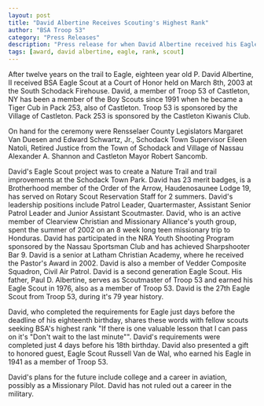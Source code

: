 ```yaml
--- 
layout: post
title: "David Albertine Receives Scouting's Highest Rank"
author: "BSA Troop 53"
category: "Press Releases"
description: "Press release for when David Albertine received his Eagle Scout rank."
tags: [award, david albertine, eagle, rank, scout]
---
```


After twelve years on the trail to Eagle, eighteen year old P. David Albertine, II received BSA Eagle Scout at a Court of Honor held on March 8th, 2003 at the South Schodack Firehouse. David, a member of Troop 53 of Castleton, NY has been a member of the Boy Scouts since 1991 when he became a Tiger Cub in Pack 253, also of Castleton. Troop 53 is sponsored by the Village of Castleton. Pack 253 is sponsored by the Castleton Kiwanis Club.

On hand for the ceremony were Rensselaer County Legislators Margaret Van Duesen and Edward Schwartz, Jr., Schodack Town Supervisor Eileen Natoli, Retired Justice from the Town of Schodack and Village of Nassau Alexander A. Shannon and Castleton Mayor Robert Sancomb.

David's Eagle Scout project was to create a Nature Trail and trail improvements at the Schodack Town Park. David has 23 merit badges, is a Brotherhood member of the Order of the Arrow, Haudenosaunee Lodge 19, has served on Rotary Scout Reservation Staff for 2 summers. David's leadership positions include Patrol Leader, Quartermaster, Assistant Senior Patrol Leader and Junior Assistant Scoutmaster. David, who is an active member of Clearview Christian and Missionary Alliance's youth group, spent the summer of 2002 on an 8 week long teen missionary trip to Honduras. David has participated in the NRA Youth Shooting Program sponsored by the Nassau Sportsman Club and has achieved Sharpshooter Bar 9. David is a senior at Latham Christian Academy, where he received the Pastor's Award in 2002. David is also a member of Vedder Composite Squadron, Civil Air Patrol. David is a second generation Eagle Scout. His father, Paul D. Albertine, serves as Scoutmaster of Troop 53 and earned his Eagle Scout in 1976, also as a member of Troop 53. David is the 27th Eagle Scout from Troop 53, during it's 79 year history.

David, who completed the requirements for Eagle just days before the deadline of his eighteenth birthday, shares these words with fellow scouts seeking BSA's highest rank "If there is one valuable lesson that I can pass on it's "Don't wait to the last minute"". David's requirements were completed just 4 days before his 18th birthday. David also presented a gift to honored guest, Eagle Scout Russell Van de Wal, who earned his Eagle in 1941 as a member of Troop 53.

David's plans for the future include college and a career in aviation, possibly as a Missionary Pilot. David has not ruled out a career in the military.
